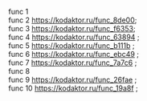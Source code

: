 func 1  
func 2  https://kodaktor.ru/func_8de00;   
func 3  https://kodaktor.ru/func_f6353;   
func 4  https://kodaktor.ru/func_63894 ;   
func 5  https://kodaktor.ru/func_b111b ;  
func 6  https://kodaktor.ru/func_ebc49 ;   
func 7  https://kodaktor.ru/func_7a7c6 ;   
func 8  
func 9  https://kodaktor.ru/func_26fae ;   
func 10  https://kodaktor.ru/func_19a8f  ;
